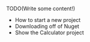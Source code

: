 <!--Title:Get Started-->
<!--Url:getting_started-->

TODO(Write some content!)

* How to start a new project
* Downloading off of Nuget
* Show the Calculator project